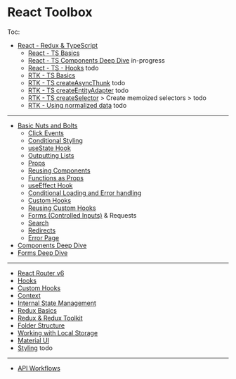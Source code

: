 # React Toolbox

Toc:

- [React - Redux & TypeScript]()
  - [React - TS Basics](https://github.com/Adamskoullos/react-dojo-projects/blob/main/notes/ts-basics.md)
  - [React - TS Components Deep Dive]() in-progress
  - [React - TS - Hooks]() todo
  - [RTK - TS Basics](https://github.com/Adamskoullos/react-dojo-projects/blob/main/notes/redux-tk-ts/0-basics.md)
  - [RTK - TS createAsyncThunk]() todo
  - [RTK - TS createEntityAdapter]() todo
  - [RTK - TS createSelector]() > Create memoized selectors > todo
  - [RTK - Using normalized data]() todo

---

- [Basic Nuts and Bolts](https://github.com/Adamskoullos/react-guide/blob/main/core/basics.md)
  - [Click Events](https://github.com/Adamskoullos/react-guide/blob/main/core/basics.md#Click-Events)
  - [Conditional Styling](https://github.com/Adamskoullos/react-guide/blob/main/core/basics.md#conditional-styling)
  - [useState Hook](https://github.com/Adamskoullos/react-guide/blob/main/core/basics.md#usestate-hook)
  - [Outputting Lists](https://github.com/Adamskoullos/react-guide/blob/main/core/basics.md#outputting-lists)
  - [Props](https://github.com/Adamskoullos/react-guide/blob/main/core/basics.md#props)
  - [Reusing Components](https://github.com/Adamskoullos/react-guide/blob/main/core/basics.md#reusing-components)
  - [Functions as Props](https://github.com/Adamskoullos/react-guide/blob/main/core/basics.md#functions-as-props)
  - [useEffect Hook](https://github.com/Adamskoullos/react-guide/blob/main/core/basics.md#useeffect-hook)
  - [Conditional Loading and Error handling](https://github.com/Adamskoullos/react-guide/blob/main/core/basics.md#conditional-loading-and-error-handling)
  - [Custom Hooks](https://github.com/Adamskoullos/react-guide/blob/main/core/basics.md#custom-hooks)
  - [Reusing Custom Hooks](https://github.com/Adamskoullos/react-guide/blob/main/core/basics.md#reusing-custom-hooks)
  - [Forms (Controlled Inputs)](https://github.com/Adamskoullos/react-guide/blob/main/core/basics.md#forms) & Requests
  - [Search](https://github.com/Adamskoullos/react-guide/blob/main/core/basics.md#search)
  - [Redirects](https://github.com/Adamskoullos/react-guide/blob/main/core/basics.md#posting-form-data-and-redirecting-user)
  - [Error Page](https://github.com/Adamskoullos/react-guide/blob/main/core/basics.md#error-page)
- [Components Deep Dive](https://github.com/Adamskoullos/react-dojo-projects/blob/main/notes/components.md)
- [Forms Deep Dive](https://github.com/Adamskoullos/react-dojo-projects/blob/main/notes/forms.md)

---

- [React Router v6](https://github.com/Adamskoullos/react-guide/blob/main/core/react-router.md)
- [Hooks](https://github.com/Adamskoullos/react-guide/blob/main/core/hooks.md)
- [Custom Hooks](https://github.com/Adamskoullos/react-dojo-projects/blob/main/notes/custom-hooks.md)
- [Context](https://github.com/Adamskoullos/react-guide/blob/main/core/context.md)
- [Internal State Management](https://github.com/Adamskoullos/react-dojo-projects/blob/main/notes/internal-state-management.md)
- [Redux Basics](https://github.com/Adamskoullos/react-dojo-projects/blob/main/notes/redux-basics.md)
- [Redux & Redux Toolkit](https://github.com/Adamskoullos/react-guide/blob/main/core/redux.md)
- [Folder Structure](https://github.com/Adamskoullos/react-guide/blob/main/core/folder-structure.md)
- [Working with Local Storage](https://github.com/Adamskoullos/react-guide/blob/main/core/local-storage.md)
- [Material UI](https://github.com/Adamskoullos/react-guide/blob/main/core/material-design.md)
- [Styling]() todo

---

- [API Workflows](https://github.com/Adamskoullos/react-next-guide/blob/main/core/api-workflows.md)
